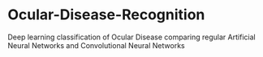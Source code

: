 # Ocular-Disease-Recognition
Deep learning classification of Ocular Disease comparing regular Artificial Neural Networks and Convolutional Neural Networks

